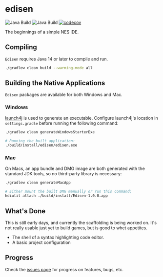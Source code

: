 # edisen
![Java Build](https://github.com/bobbylight/Edisen/actions/workflows/gradle.yml/badge.svg)
![Java Build](https://github.com/bobbylight/Edisen/actions/workflows/codeql-analysis.yml/badge.svg)
[![codecov](https://codecov.io/gh/bobbylight/Edisen/branch/master/graph/badge.svg?token=3X56SWUX7Z)](https://codecov.io/gh/bobbylight/Edisen)

The beginnings of a simple NES IDE.

## Compiling
`Edisen` requires Java 14 or later to compile and run.

```bash
./gradlew clean build --warning-mode all
```

## Building the Native Applications
`Edisen` packages are available for both Windows and Mac.

### Windows
[launch4j](http://launch4j.sourceforge.net/) is used to generate an executable.
Configure launch4j's location in `settings.gradle` before running the following
command:

```bash
./gradlew clean generateWindowsStarterExe

# Running the built application:
./build/install/edisen/edisen.exe
```

### Mac
On Macs, an app bundle and DMG image are both generated with the standard JDK
tools, so no third-party library is necessary:

```bash
./gradlew clean generateMacApp

# Either mount the built DMG manually or run this command:
hdiutil attach ./build/install/Edisen-1.0.0.app
```

## What's Done
This is still early days, and currently the scaffolding is being worked on.
It's not really usable just yet to build games, but is good to whet
appetites.

* The shell of a syntax highlighting code editor.
* A basic project configuration

## Progress
Check the [issues page](https://github.com/bobbylight/Edisen/issues)
for progress on features, bugs, etc.
